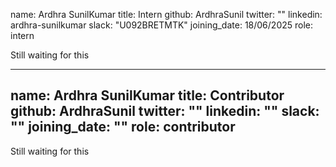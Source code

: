 
name: Ardhra SunilKumar
title: Intern
github: ArdhraSunil
twitter: ""
linkedin: ardhra-sunilkumar
slack: "U092BRETMTK"
joining_date: 18/06/2025
role: intern

Still waiting for this


---
name: Ardhra SunilKumar
title: Contributor
github: ArdhraSunil
twitter: ""
linkedin: ""
slack: ""
joining_date: ""
role: contributor
---

Still waiting for this

